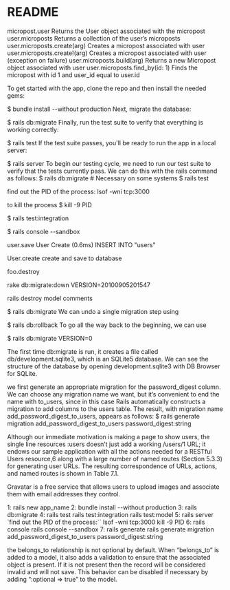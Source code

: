 # README

micropost.user	Returns the User object associated with the micropost
user.microposts	Returns a collection of the user’s microposts
user.microposts.create(arg)	Creates a micropost associated with user
user.microposts.create!(arg)	Creates a micropost associated with user (exception on failure)
user.microposts.build(arg)	Returns a new Micropost object associated with user
user.microposts.find_by(id: 1)	Finds the micropost with id 1 and user_id equal to user.id

To get started with the app, clone the repo and then install the needed gems:

$ bundle install --without production
Next, migrate the database:

$ rails db:migrate
Finally, run the test suite to verify that everything is working correctly:

$ rails test
If the test suite passes, you'll be ready to run the app in a local server:

$ rails server
To begin our testing cycle, we need to run our test suite to verify that the tests currently pass. We can do this with the rails command as follows: $ rails db:migrate # Necessary on some systems $ rails test

find out the PID of the process: lsof -wni tcp:3000

to kill the process $ kill -9 PID

$ rails test:integration

$ rails console --sandbox

user.save User Create (0.6ms) INSERT INTO "users"

User.create create and save to database

foo.destroy

rake db:migrate:down VERSION=20100905201547

rails destroy model comments

$ rails db:migrate We can undo a single migration step using

$ rails db:rollback To go all the way back to the beginning, we can use

$ rails db:migrate VERSION=0

The first time db:migrate is run, it creates a file called db/development.sqlite3, which is an SQLite5 database. We can see the structure of the database by opening development.sqlite3 with DB Browser for SQLite.

we first generate an appropriate migration for the password_digest column. We can choose any migration name we want, but it’s convenient to end the name with to_users, since in this case Rails automatically constructs a migration to add columns to the users table. The result, with migration name add_password_digest_to_users, appears as follows: $ rails generate migration add_password_digest_to_users password_digest:string

Although our immediate motivation is making a page to show users, the single line resources :users doesn’t just add a working /users/1 URL; it endows our sample application with all the actions needed for a RESTful Users resource,6 along with a large number of named routes (Section 5.3.3) for generating user URLs. The resulting correspondence of URLs, actions, and named routes is shown in Table 7.1.

Gravatar is a free service that allows users to upload images and associate them with email addresses they control.

1: rails new app_name 2: bundle install --without production 3: rails db:migrate 4: rails test rails test:integration rails test:model 5: rails server `find out the PID of the process:`` lsof -wni tcp:3000 kill -9 PID 6: rails console rails console --sandbox 7: rails generate rails generate migration add_password_digest_to_users password_digest:string

the belongs_to relationship is not optional by default. When “belongs_to” is added to a model, it also adds a validation to ensure that the associated object is present. If it is not present then the record will be considered invalid and will not save. This behavior can be disabled if necessary by adding “:optional => true” to the model.
